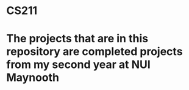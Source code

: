CS211
=====
The projects that are in this repository are completed 
projects from my second year at NUI Maynooth
=====
